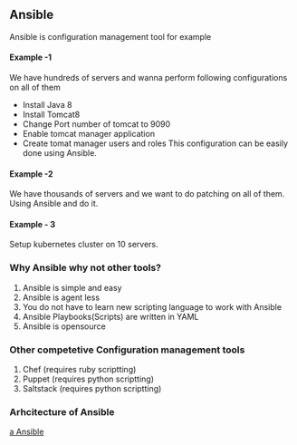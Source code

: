 ## Ansible
Ansible is configuration management tool for example
#### Example -1
We have hundreds of servers and wanna perform following configurations on all of them
- Install Java 8
- Install Tomcat8
- Change Port number of tomcat to 9090
- Enable tomcat manager application
- Create tomat manager users and roles
This configuration can be easily done using Ansible.

#### Example -2
We have thousands of servers and we want to do patching on all of them.
Using Ansible and do it.

#### Example - 3
Setup kubernetes cluster on 10 servers.

### Why Ansible why not other tools?

1. Ansible is simple and easy
2. Ansible is agent less
3. You do not have to learn new scripting language to work with Ansible
4. Ansible Playbooks(Scripts) are written in YAML
5. Ansible is opensource

### Other competetive Configuration management tools

1. Chef (requires ruby scriptting)
2. Puppet (requires python scriptting)
3. Saltstack (requires python scriptting)

### Arhcitecture of Ansible

[a Ansible](https://github.com/javahomehari/devops-02-july-930/blob/master/ansible/ansible-architecture.png)

